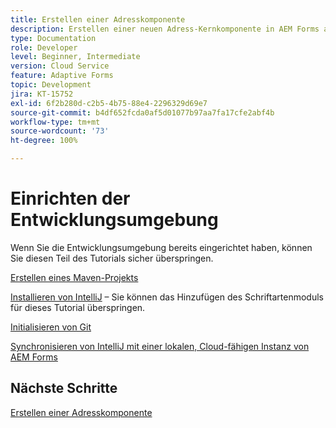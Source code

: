 ```yaml
---
title: Erstellen einer Adresskomponente
description: Erstellen einer neuen Adress-Kernkomponente in AEM Forms as a Cloud Service
type: Documentation
role: Developer
level: Beginner, Intermediate
version: Cloud Service
feature: Adaptive Forms
topic: Development
jira: KT-15752
exl-id: 6f2b280d-c2b5-4b75-88e4-2296329d69e7
source-git-commit: b4df652fcda0af5d01077b97aa7fa17cfe2abf4b
workflow-type: tm+mt
source-wordcount: '73'
ht-degree: 100%

---
```


# Einrichten der Entwicklungsumgebung

Wenn Sie die Entwicklungsumgebung bereits eingerichtet haben, können Sie diesen Teil des Tutorials sicher überspringen.

[Erstellen eines Maven-Projekts](https://experienceleague.adobe.com/de/docs/experience-manager-learn/cloud-service/forms/developing-for-cloud-service/getting-started)

[Installieren von IntelliJ](https://experienceleague.adobe.com/de/docs/experience-manager-learn/cloud-service/forms/developing-for-cloud-service/intellij-set-up) – Sie können das Hinzufügen des Schriftartenmoduls für dieses Tutorial überspringen.

[Initialisieren von Git](https://experienceleague.adobe.com/de/docs/experience-manager-learn/cloud-service/forms/developing-for-cloud-service/setup-git)

[Synchronisieren von IntelliJ mit einer lokalen, Cloud-fähigen Instanz von AEM Forms](https://experienceleague.adobe.com/de/docs/experience-manager-learn/cloud-service/forms/developing-for-cloud-service/intellij-and-aem-sync)

## Nächste Schritte

[Erstellen einer Adresskomponente](./creating-address-component.md)
